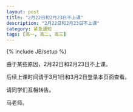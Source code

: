 ```yaml
---
layout: post
title: "2月22日和2月23日不上课"
description: "2月22日和2月23日不上课"
category: 紧急通知
tags: [高一, 高二, 高三]
---
```

{% include JB/setup %}

由于某些原因，2月22日和2月23日不上课。

后续上课时间请于3月1日和3月2日登录本页面查看。

请同学们互相转告。

马老师。


